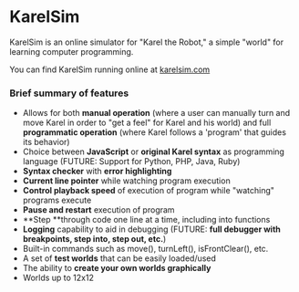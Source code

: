 KarelSim
========

KarelSim is an online simulator for "Karel the Robot," a simple "world"
for learning computer programming.

You can find KarelSim running online at [karelsim.com](http://www.karelsim.com)

### Brief summary of features

- Allows for both **manual operation** (where a user can manually turn and move Karel
  in order to "get a feel" for Karel and his world) and full
  **programmatic operation** (where Karel follows a 'program' that guides its behavior)
- Choice between **JavaScript** or **original Karel syntax** as programming language
  (FUTURE: Support for Python, PHP, Java, Ruby)
- **Syntax checker** with **error highlighting**
- **Current line pointer** while watching program execution
- **Control playback speed** of execution of program while "watching" programs execute
- **Pause and restart** execution of program
- **Step **through code one line at a time, including into functions
- **Logging** capability to aid in debugging
  (FUTURE: **full debugger with breakpoints, step into, step out, etc.**)
- Built-in commands such as move(), turnLeft(), isFrontClear(), etc.
- A set of **test worlds** that can be easily loaded/used
- The ability to **create your own worlds graphically**
- Worlds up to 12x12
